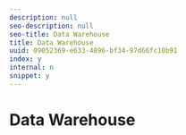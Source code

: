 ```yaml
---
description: null
seo-description: null
seo-title: Data Warehouse
title: Data Warehouse
uuid: 09052369-e633-4896-bf34-97d66fc10b91
index: y
internal: n
snippet: y
---
```


# Data Warehouse

